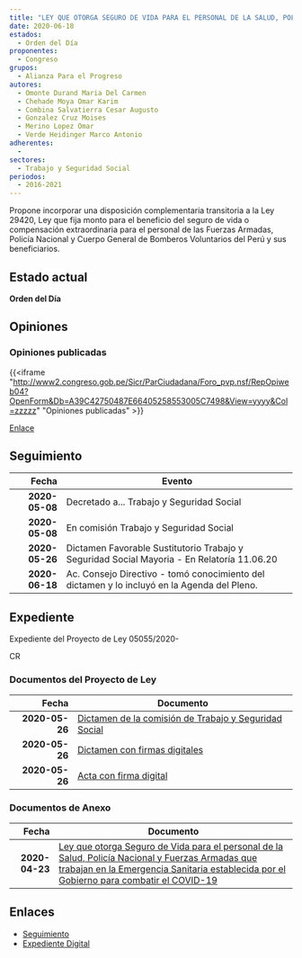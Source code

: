 ```yaml
---
title: "LEY QUE OTORGA SEGURO DE VIDA PARA EL PERSONAL DE LA SALUD, POLICÍA NACIONAL Y FUERZAS ARMADAS QUE TRABAJAN EN LA EMERGENCIA SANITARIA ESTABLECIDA POR EL GOBIERNO PARA COMBATIR EL COVID-19"
date: 2020-06-18
estados: 
  - Orden del Día
proponentes: 
  - Congreso
grupos: 
  - Alianza Para el Progreso
autores: 
  - Omonte Durand Maria Del Carmen
  - Chehade Moya Omar Karim
  - Combina Salvatierra Cesar Augusto
  - Gonzalez Cruz Moises
  - Merino Lopez Omar
  - Verde Heidinger Marco Antonio
adherentes: 
  - 
sectores: 
  - Trabajo y Seguridad Social
periodos: 
  - 2016-2021
---
```


Propone incorporar una disposición complementaria transitoria a la Ley 29420, Ley que fija monto para el beneficio del seguro de vida o compensación extraordinaria para el personal de las Fuerzas Armadas, Policía Nacional y Cuerpo General de Bomberos Voluntarios del Perú y sus beneficiarios.


## Estado actual

**Orden del Día**

## Opiniones

### Opiniones publicadas

{{<iframe "http://www2.congreso.gob.pe/Sicr/ParCiudadana/Foro_pvp.nsf/RepOpiweb04?OpenForm&Db=A39C42750487E66405258553005C7498&View=yyyy&Col=zzzzz" "Opiniones publicadas" >}}

[Enlace](http://www2.congreso.gob.pe/Sicr/ParCiudadana/Foro_pvp.nsf/RepOpiweb04?OpenForm&Db=A39C42750487E66405258553005C7498&View=yyyy&Col=zzzzz)

## Seguimiento

| Fecha | Evento |
|------:|--------|
| **2020-05-08** | Decretado a... Trabajo y Seguridad Social|
| **2020-05-08** | En comisión Trabajo y Seguridad Social|
| **2020-05-26** | Dictamen Favorable Sustitutorio Trabajo y Seguridad Social Mayoria - En Relatoría 11.06.20|
| **2020-06-18** | Ac. Consejo Directivo - tomó conocimiento del dictamen y lo incluyó en la Agenda del Pleno.|


## Expediente

Expediente del Proyecto de Ley 05055/2020-

CR


### Documentos del Proyecto de Ley

| Fecha | Documento |
|------:|--------|
| **2020-05-26** | [Dictamen de la comisión de Trabajo y Seguridad Social](http://www.leyes.congreso.gob.pe/Documentos/2016_2021/Dictamenes/Proyectos_de_Ley/05055DC22MAY20200526.pdf) |
| **2020-05-26** | [Dictamen con firmas digitales](http://www.leyes.congreso.gob.pe/Documentos/2016_2021/Dictamenes/Proyectos_de_Ley/05055DC23MAY.pdf) |
| **2020-05-26** | [Acta con firma digital](http://www.leyes.congreso.gob.pe/Documentos/2016_2021/Actas/Comisiones_Ordinarias/ACTA-CTSS-05055.pdf) |

### Documentos de Anexo

| Fecha | Documento |
|------:|--------|
| **2020-04-23** | [Ley que otorga Seguro de Vida para el personal de la Salud, Policía Nacional y Fuerzas Armadas que trabajan en la Emergencia Sanitaria establecida por el Gobierno para combatir el COVID-19](http://www.leyes.congreso.gob.pe/Documentos/2016_2021/Proyectos_de_Ley_y_de_Resoluciones_Legislativas/PL05055_20200423.pdf) |

## Enlaces 

- [Seguimiento](http://www2.congreso.gob.pe/Sicr/TraDocEstProc/CLProLey2016.nsf/f7fff46988ca05b1052578e100829cc7/f8c03d7b00765dd605258553005dc76e?OpenDocument)
- [Expediente Digital](http://www2.congreso.gob.pe/Sicr/TraDocEstProc/CLProLey2016.nsf/f7fff46988ca05b1052578e100829cc7/f8c03d7b00765dd605258553005dc76e?OpenDocument&Click=05257FB7005EB655.eb71d0cf91d8294e05256cdf006b5706/$Body/0.1C6C)
